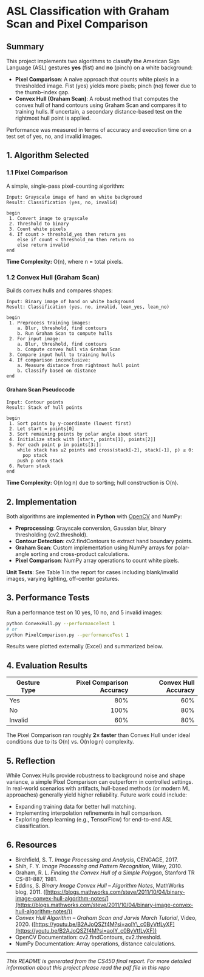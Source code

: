# ASL Classification with Graham Scan and Pixel Comparison

## Summary

This project implements two algorithms to classify the American Sign Language (ASL) gestures **yes** (fist) and **no** (pinch) on a white background:

* **Pixel Comparison**: A naive approach that counts white pixels in a thresholded image. Fist (yes) yields more pixels; pinch (no) fewer due to the thumb–index gap.
* **Convex Hull (Graham Scan)**: A robust method that computes the convex hull of hand contours using Graham Scan and compares it to training hulls. If uncertain, a secondary distance-based test on the rightmost hull point is applied.

Performance was measured in terms of accuracy and execution time on a test set of yes, no, and invalid images.

## 1. Algorithm Selected

### 1.1 Pixel Comparison

A simple, single-pass pixel-counting algorithm:

```pseudo
Input: Grayscale image of hand on white background
Result: Classification (yes, no, invalid)

begin
 1. Convert image to grayscale
 2. Threshold to binary
 3. Count white pixels
 4. If count > threshold_yes then return yes
    else if count < threshold_no then return no
    else return invalid
end
```

**Time Complexity:** O(n), where n = total pixels.

### 1.2 Convex Hull (Graham Scan)

Builds convex hulls and compares shapes:

```pseudo
Input: Binary image of hand on white background
Result: Classification (yes, no, invalid, lean_yes, lean_no)

begin
 1. Preprocess training images:
    a. Blur, threshold, find contours
    b. Run Graham Scan to compute hulls
 2. For input image:
    a. Blur, threshold, find contours
    b. Compute convex hull via Graham Scan
 3. Compare input hull to training hulls
 4. If comparison inconclusive:
    a. Measure distance from rightmost hull point
    b. Classify based on distance
end
```

#### Graham Scan Pseudocode

```pseudo
Input: Contour points
Result: Stack of hull points

begin
 1. Sort points by y-coordinate (lowest first)
 2. Let start = points[0]
 3. Sort remaining points by polar angle about start
 4. Initialize stack with [start, points[1], points[2]]
 5. For each point p in points[3:]:
    while stack has ≥2 points and cross(stack[-2], stack[-1], p) ≤ 0:
      pop stack
    push p onto stack
 6. Return stack
end
```

**Time Complexity:** O(n log n) due to sorting; hull construction is O(n).

## 2. Implementation

Both algorithms are implemented in **Python** with [OpenCV](https://opencv.org/) and NumPy:

* **Preprocessing**: Grayscale conversion, Gaussian blur, binary thresholding (cv2.threshold).
* **Contour Detection**: cv2.findContours to extract hand boundary points.
* **Graham Scan**: Custom implementation using NumPy arrays for polar-angle sorting and cross-product calculations.
* **Pixel Comparison**: NumPy array operations to count white pixels.

**Unit Tests**: See Table 1 in the report for cases including blank/invalid images, varying lighting, off-center gestures.

## 3. Performance Tests

Run a performance test on 10 yes, 10 no, and 5 invalid images:

```bash
python ConvexHull.py --performanceTest 1
# or
python PixelComparison.py --performanceTest 1
```

Results were plotted externally (Excel) and summarized below.

## 4. Evaluation Results

| Gesture Type | Pixel Comparison Accuracy | Convex Hull Accuracy |
| ------------ | ------------------------: | -------------------: |
| Yes          |                       80% |                  60% |
| No           |                      100% |                  80% |
| Invalid      |                       60% |                  80% |

The Pixel Comparison ran roughly **2× faster** than Convex Hull under ideal conditions due to its O(n) vs. O(n log n) complexity.

## 5. Reflection

While Convex Hulls provide robustness to background noise and shape variance, a simple Pixel Comparison can outperform in controlled settings. In real-world scenarios with artifacts, hull-based methods (or modern ML approaches) generally yield higher reliability. Future work could include:

* Expanding training data for better hull matching.
* Implementing interpolation refinements in hull comparison.
* Exploring deep learning (e.g., TensorFlow) for end-to-end ASL classification.

## 6. Resources

* Birchfield, S. T. *Image Processing and Analysis*, CENGAGE, 2017.
* Shih, F. Y. *Image Processing and Pattern Recognition*, Wiley, 2010.
* Graham, R. L. *Finding the Convex Hull of a Simple Polygon*, Stanford TR CS-81-887, 1981.
* Eddins, S. *Binary Image Convex Hull – Algorithm Notes*, MathWorks blog, 2011. ([https://blogs.mathworks.com/steve/2011/10/04/binary-image-convex-hull-algorithm-notes/](https://blogs.mathworks.com/steve/2011/10/04/binary-image-convex-hull-algorithm-notes/))
* *Convex Hull Algorithm – Graham Scan and Jarvis March Tutorial*, Video, 2020. ([https://youtu.be/B2AJoQSZf4M?si=aolY\_c0ByVtfLyXF](https://youtu.be/B2AJoQSZf4M?si=aolY_c0ByVtfLyXF))
* OpenCV Documentation: cv2.findContours, cv2.threshold.
* NumPy Documentation: Array operations, distance calculations.

---

*This README is generated from the CS450 final report. For more detailed information about this project please read the pdf file in this repo*
